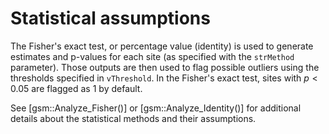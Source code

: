 # Statistical assumptions

The Fisher's exact test, or percentage value (identity) is used to generate estimates 
and p-values for each site (as specified with the `strMethod` parameter). Those outputs are then 
used to flag possible outliers using the thresholds specified in `vThreshold`. In the Fisher's exact test, 
sites with $p<0.05$ are flagged as 1 by default. 

See [gsm::Analyze_Fisher()] or [gsm::Analyze_Identity()] for additional details 
about the statistical methods and their assumptions.
